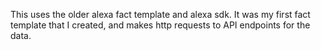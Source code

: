 This uses the older alexa fact template and alexa sdk.  It was my first fact template that I created, and makes http requests to API endpoints for the data.

